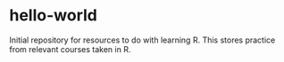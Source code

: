 # hello-world
Initial repository for resources to do with learning R. This stores practice from relevant courses taken in R.
